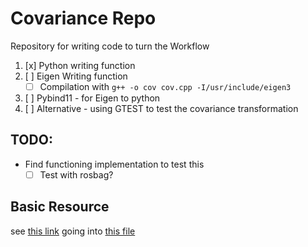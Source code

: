 # Covariance Repo

Repository for writing code to turn the 
Workflow
1. [x] Python writing function
2. [ ] Eigen Writing function
    * [ ] Compilation with `g++ -o cov cov.cpp -I/usr/include/eigen3`
3. [ ] Pybind11 - for Eigen to python
3. [ ] Alternative - using GTEST to test the covariance transformation

## TODO:
* Find functioning implementation to test this
    * [ ] Test with rosbag? 

## Basic Resource

see [this link](https://stats.stackexchange.com/questions/119780/what-does-the-covariance-of-a-quaternion-mean)
going into [this file](https://github.com/PX4/PX4-Autopilot/blob/master/src/modules/ekf2/EKF2.cpp#L808-L809)
